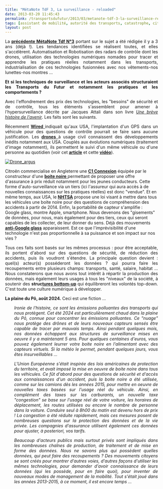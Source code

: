 ```yaml
---
title: "MétaNote TdF 3, La surveillance - reloaded"
date: 2013-03-20 11:45:43
permalink: /transportsdufutur/2013/03/metanote-tdf-3-la-surveillance-reloaded.html
tags: [assistant de mobilité, autorité des transports, catastrophe, citoyen, collectivité, confiance, congestion, données réelles, Europe, internet des objets, management de la mobilité, péage urbain, roadpricing]
layout: post
---
```


<p style="text-align: justify;">La <strong><a href="https://gabrielplassat.github.io/transportsdufutur/2010/03/apres-la-surveillance-la-sousveillance.html" target="_blank" rel="noopener">précédente MétaNote Tdf N°3</a></strong> portant sur le sujet a été rédigée il y a 3 ans (déjà !). Les tendances identifiées se réalisent toutes, et elles s'accélèrent. Automatisation et Robotisation des radars de contrôle dont les drones, utilisation des technologies numériques nomades pour tracer et apprendre les pratiques réelles notamment dans les transports, industrialisation de ces technologies fusionnées avec nos vêtements-nos lunettes-nos montres ...</p>

<p style="text-align: justify;"><strong>Et si les techniques de surveillance et les acteurs associés structuraient les Transports du Futur et notamment les pratiques et les comportements ?</strong></p>

<p style="text-align: justify;">Avec l'effondrement des prix des technologies, les "besoins" de sécurité et de contrôle, tous les éléments s'assemblent pour amener à l'hypersurveillance décrite par Jacques Attali dans son livre <em><a href="http://fr.wikipedia.org/wiki/Une_br%C3%A8ve_histoire_de_l'avenir" target="_blank" rel="noopener">Une brève histoire de l'avenir</a></em>. Les faits sont les suivants.</p>

<!--more-->

<p style="text-align: justify;">Récemment <a href="http://www.wired.com/threatlevel/2013/03/gps-warrant-requirement/" target="_blank" rel="noopener"><strong>Wired</strong> </a>indiquait qu'aux USA, l'implantation d'un GPS dans un véhicule pour des questions de contrôle pourrait se faire sans aucune justification. Les <a href="http://www.liberation.fr/monde/2013/03/17/des-drones-civils-dans-le-ciel-americain-pour-le-meilleur-ou-pour-le-pire_889185" target="_blank" rel="noopener"><strong>drones</strong> </a>à usage civil connaissent des développements inédits notamment aux USA. Couplés aux évolutions numériques (traitement d'image notamment), ils permettent le suivi d'un même véhicule ou d'une personne au quotidien (voir cet <strong><a href="http://www.aclu.org/blog/technology-and-liberty-free-speech-national-security/drone-nightmare-scenario-now-has-physical" target="_blank" rel="noopener">article</a></strong> et cette <strong><a href="http://www.youtube.com/watch?feature=player_embedded&v=13BahrdkMU8" target="_blank" rel="noopener">vidéo</a></strong>).</p>

<p style="text-align: justify;"><a class="asset-img-link" href="https://gabrielplassat.github.io/transportsdufutur/wp-content/uploads/sites/6/old/6a0120a66d2ad4970b017ee9953126970d-pi.jpg"><img class="asset  asset-image at-xid-6a0120a66d2ad4970b017ee9953126970d" style="margin-right: auto; margin-left: auto;" title="Drone_argus" src="/wp-content/uploads/sites/6/old/6a0120a66d2ad4970b017ee9953126970d-500wi.jpg" alt="Drone_argus" /></a>

Citroën commercialise en Angleterre une <strong><a href="http://info.citroen.co.uk/new-cars/car-range/citroen-c1/offers/?i=specialedition" target="_blank" rel="noopener">C1 Connexion</a></strong> équipée par le constructeur d'une <a href="http://www.carsuk.net/citroen-c1-gets-insurance-black-box-as-standard-orwellian-control-arrives/" target="_blank" rel="noopener"><strong>boite noire</strong> </a>permettant de proposer une offre d'assurance à prix réduit notamment pour les jeunes conducteurs. Cette forme d'auto-surveillance via un tiers (ici l'assureur qui aura accès à de nouvelles connaissances sur les pratiques réelles) est donc "vendue". Et en même temps, aux USA, le <strong><a href="http://www.dot.gov/briefing-room/us-dot-proposes-broader-use-event-data-recorders-help-improve-vehicle-safety" target="_blank" rel="noopener">NHTSA</a></strong> propose une loi visant à mettre dans tous les véhicules une boite noire pour des questions de compréhension des accidents à partir de 2014. Enfin, la portabilité de capteur s'amplifie : Google glass, montre Apple, smartphone. Nous devenons des "gisements" de données, pour nous, mais également pour des tiers, ceux qui seront capables de les collecter, de leur donner du sens. Déjà des mouvements <strong><a href="http://www.generation-nt.com/mouvement-anti-google-glass-intensifie-toile-actualite-1708722.html" target="_blank" rel="noopener">anti-Google glass</a></strong> apparaissent. Est ce que l'imprévisibilité d'une technologie n'est pas proportionnelle à sa puissance et son impact sur nos vies ?</p>

<p style="text-align: justify;">Tous ces faits sont basés sur les mêmes processus : pour être acceptable, ils portent d'abord sur des questions de sécurité, de réduction des accidents, puis ils voudront s'étendre. La principale question devient : quel(s) acteur(s) posséderont les données ? qui pourra faire les recoupements entre plusieurs champs: transports, santé, salaire, habitat ... Nous constaterons que nous avons tout intérêt à répartir la production des données, mais également leurs usages à tous les "niveaux" de la société, à soutenir des <strong>struc<a href="https://gabrielplassat.github.io/transportsdufutur/2013/03/creer-de-nouvelles-connaissances-le-fond-et-la-forme.html" target="_blank" rel="noopener">tures bottom-up</a></strong> qui équilibreront les volontés top-down. C'est toute une culture numérique à développer.</p>

<p style="text-align: justify;"><strong>La plaine du Pô, août 2024.</strong> Ceci est une fiction ...</p>

<p style="text-align: justify; padding-left: 30px;"><em>Ironie de l'histoire, ce sont les émissions polluantes des transports qui nous protègent. Cet été 2024 est particulièrement chaud dans la plaine du Pô, connue pour concentrer les émissions polluantes. Ce "nuage" nous protège des drônes et de leurs nouveaux capteurs sensés être capable de tracer par mauvais temps. Ainsi pendant quelques mois, nos données échappent aux structures de surveillance mises en oeuvre il y a maintenant 5 ans. Pour quelques centaines d'euros, vous pouvez également leurrer votre boite noire en l'alimentant avec des capteurs virtuels. Si la météo le permet, pendant quelques jours, vous êtes insurveillables ...</em></p>

<p style="text-align: justify; padding-left: 30px;"><em>L'Union Européenne s'était inspirée des lois américaines de protection du territoire, et avait imposé la mise en oeuvre de boite noire dans tous les véhicules. Ce fût d'abord pour des questions de sécurité et d'accès aux connaissances d'un accident, puis la boite noire a été utilisée, comme sur les camions dès les années 2015, pour mettre en oeuvre de nouvelles taxes basées sur l'usage réel du véhicule. Ainsi, en complément des taxes sur les carburants, un nouvelle taxe "congestion" se base sur l'usage réel de votre voiture, les horaires de déplacement, les routes utilisées ou encore le nombre de personne dans la voiture. Conduire seul à 8h00 du matin est devenu hors de prix ! La congestion a été réduite rapidement, mais ces mesures posent de nombreuses questions sur la protection des données et de la vie privée. Les compagnies d'assurance utilisent également ces données pour ajuster, à posteriori, vos tarifs. </em></p>

<p style="text-align: justify; padding-left: 30px;"><em>Beaucoup d'acteurs publics mais surtout privés sont impliqués dans les nombreuses chaînes de production, de traitement et de mise en forme des données. Nous ne savons plus qui possèdent quelles données, qui peut faire des recoupements ? Des mouvements citoyens se sont créés pour montrer d'autres voies, d'autres façons d'utiliser les mêmes technologies, pour demander d'avoir connaissance de leurs données (qui les possède, pour en faire quoi), pour inventer de nouveaux modes de management de la mobilité. Tout s'était joué dans les années 2013-2015, à ce moment, il est encore temps ...</em></p>

<p style="text-align: justify;"></p>

<p style="text-align: justify;"></p>
